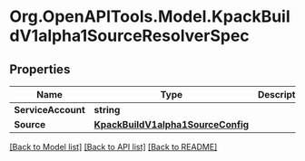 
# Org.OpenAPITools.Model.KpackBuildV1alpha1SourceResolverSpec

## Properties

Name | Type | Description | Notes
------------ | ------------- | ------------- | -------------
**ServiceAccount** | **string** |  | [optional] 
**Source** | [**KpackBuildV1alpha1SourceConfig**](KpackBuildV1alpha1SourceConfig.md) |  | 

[[Back to Model list]](../README.md#documentation-for-models)
[[Back to API list]](../README.md#documentation-for-api-endpoints)
[[Back to README]](../README.md)

